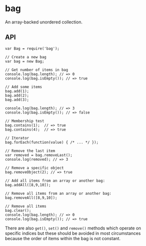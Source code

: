 # bag

An array-backed unordered collection.

## API

    var Bag = require('bag');
    
    // Create a new bag
    var bag = new Bag;
    
    // Get number of items in bag
    console.log(bag.length); // => 0
    console.log(bag.isEmpty()); // => true
    
    // Add some items
    bag.add(1);
    bag.add(2);
    bag.add(3);
    
    console.log(bag.length); // => 3
    console.log(bag.isEmpty()); // => false
    
    // Membership test
    bag.contains(1);  // => true
    bag.contains(4);  // => true
    
    // Iterator
    bag.forEach(function(value) { /* ... */ });
    
    // Remove the last item
    var removed = bag.removeLast();
    console.log(removed); // => 3
    
    // Remove a specific object
    bag.removeObject(2); // => true
    
    // Add all items from an array or another bag:
    bag.addAll([8,9,10]);
    
    // Remove all items from an array or another bag:
    bag.removeAll([8,9,10]);
    
    // Remove all items
    bag.clear();
    console.log(bag.length); // => 0
    console.log(bag.isEmpty()); // => true

There are also `get()`, `set()` and `remove()` methods which operate on specific indices but these should be avoided in most circumstances because the order of items within the bag is not constant.